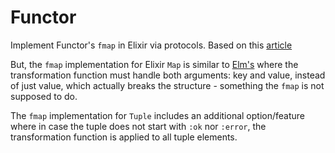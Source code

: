 # Functor

Implement Functor's `fmap` in Elixir via protocols.
Based on this [article](https://blog.appsignal.com/2022/07/26/how-to-write-a-functor-in-elixir.html)

But, the `fmap` implementation for Elixir `Map` is similar to [Elm's](https://package.elm-lang.org/packages/elm/core/latest/Dict#map)
where the transformation function must handle both arguments: key and value,
instead of just value, which actually breaks the structure - something the `fmap`
is not supposed to do.

The `fmap` implementation for `Tuple` includes an additional option/feature where
in case the tuple does not start with `:ok` nor `:error`, the transformation
function is applied to all tuple elements.
